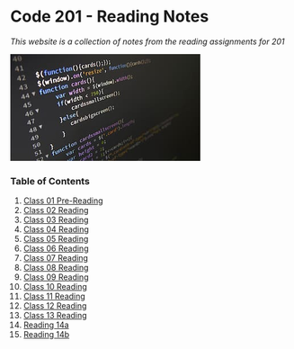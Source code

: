 # Code 201 - Reading Notes
*This website is a collection of notes from the reading assignments for 201*

<img src="IMG/coding.png">


### Table of Contents

1. [Class 01 Pre-Reading](class-01.md)
3. [Class 02 Reading](class-02.md)
4. [Class 03 Reading](class-03.md)
5. [Class 04 Reading](class-04.md)
6. [Class 05 Reading](class-05.md)
7. [Class 06 Reading](class-06.md)
8. [Class 07 Reading](class-07.md)
9.  [Class 08 Reading](class-08.md)
10. [Class 09 Reading](class-09.md)
11. [Class 10 Reading](class-10.md)
12. [Class 11 Reading](class-11.md)
13. [Class 12 Reading](class-12.md)
14. [Class 13 Reading](class-13.md)
15. [Reading 14a](read-14a.md)
16. [Reading 14b](read-14b.md)


